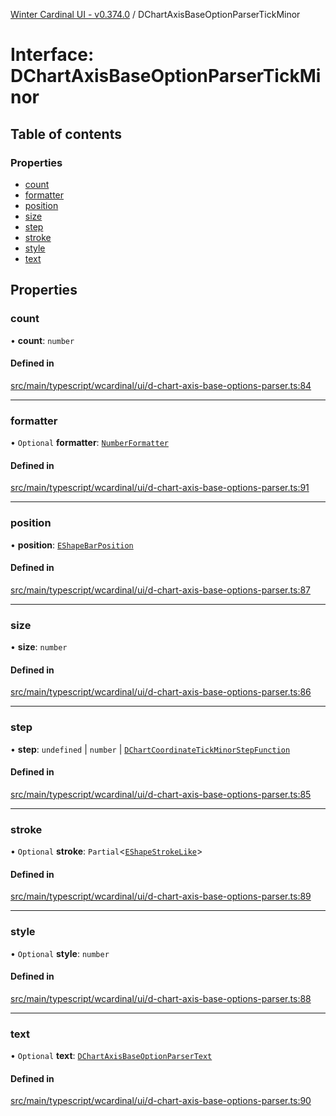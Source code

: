 [Winter Cardinal UI - v0.374.0](../index.md) / DChartAxisBaseOptionParserTickMinor

# Interface: DChartAxisBaseOptionParserTickMinor

## Table of contents

### Properties

- [count](DChartAxisBaseOptionParserTickMinor.md#count)
- [formatter](DChartAxisBaseOptionParserTickMinor.md#formatter)
- [position](DChartAxisBaseOptionParserTickMinor.md#position)
- [size](DChartAxisBaseOptionParserTickMinor.md#size)
- [step](DChartAxisBaseOptionParserTickMinor.md#step)
- [stroke](DChartAxisBaseOptionParserTickMinor.md#stroke)
- [style](DChartAxisBaseOptionParserTickMinor.md#style)
- [text](DChartAxisBaseOptionParserTickMinor.md#text)

## Properties

### count

• **count**: `number`

#### Defined in

[src/main/typescript/wcardinal/ui/d-chart-axis-base-options-parser.ts:84](https://github.com/winter-cardinal/winter-cardinal-ui/blob/v0.310.1/src/main/typescript/wcardinal/ui/d-chart-axis-base-options-parser.ts#L84)

___

### formatter

• `Optional` **formatter**: [`NumberFormatter`](NumberFormatter.md)

#### Defined in

[src/main/typescript/wcardinal/ui/d-chart-axis-base-options-parser.ts:91](https://github.com/winter-cardinal/winter-cardinal-ui/blob/v0.310.1/src/main/typescript/wcardinal/ui/d-chart-axis-base-options-parser.ts#L91)

___

### position

• **position**: [`EShapeBarPosition`](../index.md#eshapebarposition-1)

#### Defined in

[src/main/typescript/wcardinal/ui/d-chart-axis-base-options-parser.ts:87](https://github.com/winter-cardinal/winter-cardinal-ui/blob/v0.310.1/src/main/typescript/wcardinal/ui/d-chart-axis-base-options-parser.ts#L87)

___

### size

• **size**: `number`

#### Defined in

[src/main/typescript/wcardinal/ui/d-chart-axis-base-options-parser.ts:86](https://github.com/winter-cardinal/winter-cardinal-ui/blob/v0.310.1/src/main/typescript/wcardinal/ui/d-chart-axis-base-options-parser.ts#L86)

___

### step

• **step**: `undefined` \| `number` \| [`DChartCoordinateTickMinorStepFunction`](../index.md#dchartcoordinatetickminorstepfunction)

#### Defined in

[src/main/typescript/wcardinal/ui/d-chart-axis-base-options-parser.ts:85](https://github.com/winter-cardinal/winter-cardinal-ui/blob/v0.310.1/src/main/typescript/wcardinal/ui/d-chart-axis-base-options-parser.ts#L85)

___

### stroke

• `Optional` **stroke**: `Partial`\<[`EShapeStrokeLike`](EShapeStrokeLike.md)\>

#### Defined in

[src/main/typescript/wcardinal/ui/d-chart-axis-base-options-parser.ts:89](https://github.com/winter-cardinal/winter-cardinal-ui/blob/v0.310.1/src/main/typescript/wcardinal/ui/d-chart-axis-base-options-parser.ts#L89)

___

### style

• `Optional` **style**: `number`

#### Defined in

[src/main/typescript/wcardinal/ui/d-chart-axis-base-options-parser.ts:88](https://github.com/winter-cardinal/winter-cardinal-ui/blob/v0.310.1/src/main/typescript/wcardinal/ui/d-chart-axis-base-options-parser.ts#L88)

___

### text

• `Optional` **text**: [`DChartAxisBaseOptionParserText`](DChartAxisBaseOptionParserText.md)

#### Defined in

[src/main/typescript/wcardinal/ui/d-chart-axis-base-options-parser.ts:90](https://github.com/winter-cardinal/winter-cardinal-ui/blob/v0.310.1/src/main/typescript/wcardinal/ui/d-chart-axis-base-options-parser.ts#L90)
